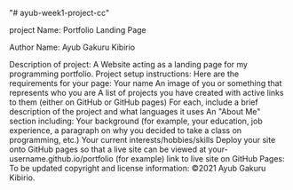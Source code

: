 "# ayub-week1-project-cc" 

project Name: Portfolio Landing Page

Author Name: Ayub Gakuru Kibirio

Description of project: A Website acting as a landing page for my programming portfolio.
Project setup instructions:
  Here are the requirements for your page:
        Your name
        An image of you or something that represents who you are
        A list of projects you have created with active links to them (either on GitHub or GitHub pages)
        For each, include a brief description of the project and what languages it uses
        An "About Me" section including:
        Your background (for example, your education, job experience, a paragraph on why you decided to take a class on programming, etc.)
        Your current interests/hobbies/skills
        Deploy your site onto GitHub pages so that a live site can be viewed at your-username.github.io/portfolio (for example)
link to live site on GitHub Pages:  To be updated
copyright and license information: ©2021 Ayub Gakuru Kibirio.
